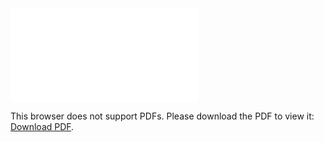 <object data="christ-in-song/CIS1908pdfs/901.pdf" type="application/pdf" width="100%" height="1024px">
    <embed src="christ-in-song/CIS1908pdfs/901.pdf">
        <p>This browser does not support PDFs. Please download the PDF to view it: <a href="christ-in-song/CIS1908pdfs/901.pdf">Download PDF</a>.</p>
    </embed>
</object>
